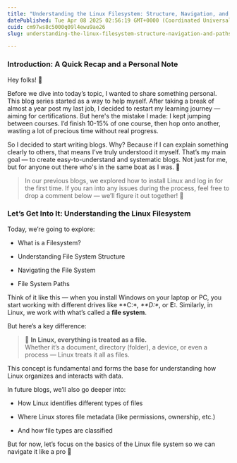 ```yaml
---
title: "Understanding the Linux Filesystem: Structure, Navigation, and Paths"
datePublished: Tue Apr 08 2025 02:56:19 GMT+0000 (Coordinated Universal Time)
cuid: cm97ws8c5000q09l4ewu9ae26
slug: understanding-the-linux-filesystem-structure-navigation-and-paths

---
```


### Introduction: A Quick Recap and a Personal Note

Hey folks! 👋

Before we dive into today’s topic, I wanted to share something personal. This blog series started as a way to help myself. After taking a break of almost a year post my last job, I decided to restart my learning journey — aiming for certifications. But here's the mistake I made: I kept jumping between courses. I’d finish 10-15% of one course, then hop onto another, wasting a lot of precious time without real progress.

So I decided to start writing blogs. Why? Because if I can explain something clearly to others, that means I’ve truly understood it myself. That’s my main goal — to create easy-to-understand and systematic blogs. Not just for me, but for anyone out there who's in the same boat as I was. 🙌

> In our previous blogs, we explored how to install Linux and log in for the first time. If you ran into any issues during the process, feel free to drop a comment below — we’ll figure it out together! 💪

### Let’s Get Into It: Understanding the Linux Filesystem

Today, we’re going to explore:

* What is a Filesystem?
    
* Understanding File System Structure
    
* Navigating the File System
    
* File System Paths
    

Think of it like this — when you install Windows on your laptop or PC, you start working with different drives like \*\*C:\**, \*\*D:\**, or **E:**. Similarly, in Linux, we work with what’s called a **file system**.

But here’s a key difference:

> 🧠 **In Linux, everything is treated as a file.**  
> Whether it’s a document, directory (folder), a device, or even a process — Linux treats it all as files.

This concept is fundamental and forms the base for understanding how Linux organizes and interacts with data.

In future blogs, we’ll also go deeper into:

* How Linux identifies different types of files
    
* Where Linux stores file metadata (like permissions, ownership, etc.)
    
* And how file types are classified
    

But for now, let’s focus on the basics of the Linux file system so we can navigate it like a pro 🚀